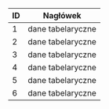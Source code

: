 ID | Nagłówek
---|---
1 | dane tabelaryczne
2 | dane tabelaryczne
3 | dane tabelaryczne
4 | dane tabelaryczne
5 | dane tabelaryczne
6 | dane tabelaryczne

